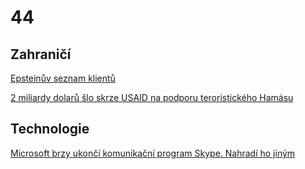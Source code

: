 # 44

##  Zahraničí

[Epsteinův seznam klientů](https://www.independent.co.uk/news/world/americas/jeffrey-epstein-list-names-b2697066.html)

[2 miliardy dolarů šlo skrze USAID na podporu teroristického Hamásu](https://x.com/visegrad24/status/1895240064160145841)


## Technologie

[Microsoft brzy ukončí komunikační program Skype. Nahradí ho jiným](https://www.idnes.cz/technet/software/microsoft-skype-teams-videokonferece-program-aplikace-konec.A250228_133927_software_vse)
